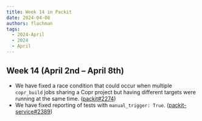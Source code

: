 ```yaml
---
title: Week 14 in Packit
date: 2024-04-08
authors: flachman
tags:
  - 2024-April
  - 2024
  - April
---
```


## Week 14 (April 2nd – April 8th)

- We have fixed a race condition that could occur when multiple `copr_build` jobs sharing a Copr project but having different targets were running at the same time. ([packit#2274](https://github.com/packit/packit/pull/2274))
- We have fixed reporting of tests with `manual_trigger: True`. ([packit-service#2389](https://github.com/packit/packit-service/pull/2389))
